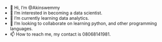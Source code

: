 - 👋 Hi, I’m @Akinswemmy
- 👀 I’m interested in becoming a data scientist.
- 🌱 I’m currently learning data analytics.
- 💞️ I’m looking to collaborate on learning python, and other programming languages.
- 📫 How to reach me, my contact is 08068141981.

<!---
Akinswemmy/Akinswemmy is a ✨ special ✨ repository because its `README.md` (this file) appears on your GitHub profile.
You can click the Preview link to take a look at your changes.
--->
